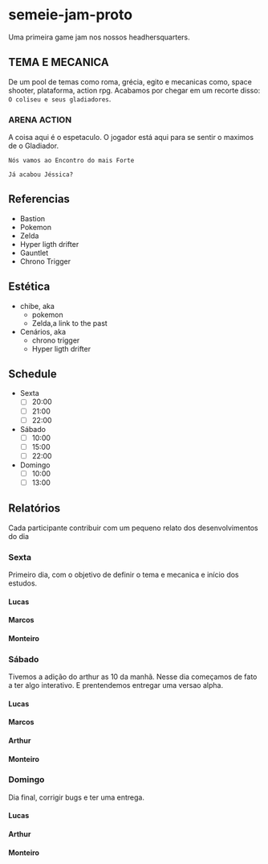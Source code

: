 # semeie-jam-proto
Uma primeira game jam nos nossos headhersquarters.

## TEMA E MECANICA
De um pool de temas como roma, grécia, egito e mecanicas como, space shooter, plataforma, action rpg. Acabamos por chegar em um recorte disso:
`O coliseu e seus gladiadores`.

### ARENA ACTION
A coisa aqui é o espetaculo. O jogador está aqui para se sentir o maximos de o Gladiador.

```
Nós vamos ao Encontro do mais Forte
```

```
Já acabou Jéssica?
```

## Referencias
- Bastion
- Pokemon
- Zelda
- Hyper ligth drifter
- Gauntlet
- Chrono Trigger

## Estética
- chibe, aka
    - pokemon
    - Zelda,a link to the past
- Cenários, aka
    - chrono trigger
    - Hyper ligth drifter

## Schedule
- Sexta
    - [ ] 20:00
    - [ ] 21:00
    - [ ] 22:00
- Sábado
    - [ ] 10:00
    - [ ] 15:00
    - [ ] 22:00
- Domingo
    - [ ] 10:00
    - [ ] 13:00

## Relatórios
Cada participante contribuir com um pequeno relato dos desenvolvimentos do dia

### Sexta
Primeiro dia, com o objetivo de definir o tema e mecanica e início dos estudos.

#### Lucas

#### Marcos

#### Monteiro

### Sábado
Tivemos a adição do arthur as 10 da manhã. Nesse dia começamos de fato a ter algo interativo. E prentendemos entregar uma versao alpha.

#### Lucas

#### Marcos

#### Arthur

#### Monteiro

### Domingo
Dia final, corrigir bugs e ter uma entrega.

#### Lucas

#### Arthur

#### Monteiro


